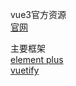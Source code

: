 vue3官方资源  
[官网](https://v3.cn.vuejs.org/)  
  
主要框架  
[element plus](https://element-plus.org/)  
[vuetify](https://vuetifyjs.com/zh-Hans/)  
